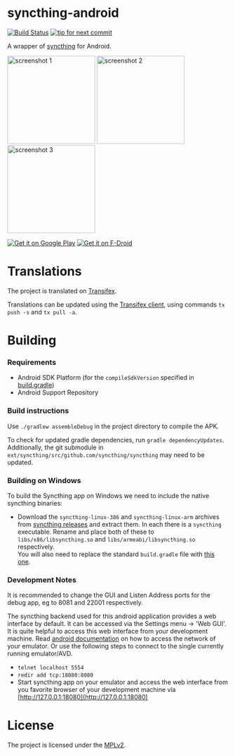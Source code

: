 # syncthing-android

[![Build Status](http://android.syncthing.net/job/Syncthing-Android/badge/icon)](http://android.syncthing.net/job/Syncthing-Android/)
[![tip for next commit](https://tip4commit.com/projects/914.svg)](https://tip4commit.com/github/syncthing/syncthing-android)

A wrapper of [syncthing](https://github.com/syncthing/syncthing) for Android.

<img src="graphics/screenshot_phone_1.png" alt="screenshot 1" width="200" /> 
<img src="graphics/screenshot_phone_2.png" alt="screenshot 2" width="200" /> 
<img src="graphics/screenshot_phone_3.png" alt="screenshot 3" width="200" />

[![Get it on Google Play](https://developer.android.com/images/brand/en_generic_rgb_wo_60.png)](https://play.google.com/store/apps/details?id=com.nutomic.syncthingandroid) [![Get it on F-Droid](https://f-droid.org/wiki/images/0/06/F-Droid-button_get-it-on.png)](https://f-droid.org/repository/browse/?fdid=com.nutomic.syncthingandroid)

# Translations

The project is translated on [Transifex](https://www.transifex.com/projects/p/syncthing-android/).

Translations can be updated using the [Transifex client](http://docs.transifex.com/developer/client/), using commands `tx push -s` and `tx pull -a`.

# Building

### Requirements
- Android SDK Platform (for the `compileSdkVersion` specified in [build.gradle](build.gradle))
- Android Support Repository

### Build instructions

Use `./gradlew assembleDebug` in the project directory to compile the APK.

To check for updated gradle dependencies, run `gradle dependencyUpdates`. Additionally, the git submodule in `ext/syncthing/src/github.com/syncthing/syncthing` may need to be updated.


### Building on Windows

To build the Syncthing app on Windows we need to include the native syncthing binaries:
- Download the `syncthing-linux-386` and `syncthing-linux-arm` archives from [syncthing releases](https://github.com/syncthing/syncthing/releases) and extract them. In each there is a `syncthing` executable. Rename and place both of these to `libs/x86/libsyncthing.so` and `libs/armeabi/libsyncthing.so` respectively.  
You will also need to replace the standard `build.gradle` file with [this one](https://gist.github.com/Moter8/9cfc191434d1989d86be).


### Development Notes

It is recommended to change the GUI and Listen Address ports for the debug app, eg to 8081 and 22001 respectively.

The syncthing backend used for this android application provides a web interface by default. It can be accessed via the Settings menu -> 'Web GUI'. It is quite helpful to access this web interface from your development machine. Read [android documentation](http://developer.android.com/tools/devices/emulator.html#redirection) on how to access the network of your emulator. Or use the following steps to connect to the single currently running emulator/AVD.
- `telnet localhost 5554`
- `redir add tcp:18080:8080`
- Start syncthing app on your emulator and access the web interface from you favorite browser of your development machine via [http://127.0.0.1:18080](http://127.0.0.1:18080)

# License

The project is licensed under the [MPLv2](LICENSE).
